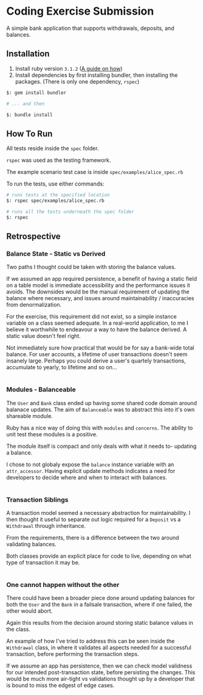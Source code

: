 # Coding Exercise Submission

A simple bank application that supports withdrawals, deposits, and balances.

## Installation

1. Install ruby version `3.1.2` ([A guide on how](https://www.ruby-lang.org/en/documentation/installation/))
2. Install dependencies by first installing bundler, then installing the packages. (There is only one dependency, `rspec`)
```bash
$: gem install bundler

# ... and then

$: bundle install
```

## How To Run
All tests reside inside the `spec` folder.

`rspec` was used as the testing framework.

The example scenario test case is inside `spec/examples/alice_spec.rb`

To run the tests, use either commands:
```bash
# runs tests at the specified location
$: rspec spec/examples/alice_spec.rb

# runs all the tests underneath the spec folder
$: rspec
```

## Retrospective

### Balance State - Static vs Derived

Two paths I thought could be taken with storing the balance values.

If we assumed an app required persistence, a benefit of having a static field on a table model is immediate accessibility and the performance issues it avoids. The downsides would be the manual requirement of updating the balance where necessary, and issues around maintainability / inaccuracies from denormalization.

For the exercise, this requirement did not exist, so a simple instance variable on a class seemed adequate. In a real-world application, to me I believe it worthwhile to endeavour a way to have the balance derived. A static value doesn't feel right.

Not immediately sure how practical that would be for say a bank-wide total balance. For user accounts, a lifetime of user transactions doesn't seem insanely large. Perhaps you could derive a user's quartely transactions, accumulate to yearly, to lifetime and so on...
<br>
<br>

### Modules - Balanceable
The `User` and `Bank` class ended up having some shared code domain around balanace updates. The aim of `Balanceable` was to abstract this into it's own shareable module.

Ruby has a nice way of doing this with `modules` and `concerns`. The ability to unit test these modules is a positive.

The module itself is compact and only deals with what it needs to- updating a balance.

I chose to not globaly expose the `balance` instance variable with an `attr_accessor`. Having explicit update methods indicates a need for developers to decide where and when to interact with balances.
<br>
<br>

### Transaction Siblings

A transaction model seemed a necessary abstraction for maintainability. I then thought it useful to separate out logic required for a `Deposit` vs a `Withdrawal` through inheritance.

From the requirements, there is a difference between the two around validating balances. 

Both classes provide an explicit place for code to live, depending on what type of transaction it may be.
<br>
<br>

### One cannot happen without the other

There could have been a broader piece done around updating balances for both the `User` and the `Bank` in a failsale transaction, where if one failed, the other would abort.

Again this results from the decision around storing static balance values in the class.

An example of how I've tried to address this can be seen inside the `Withdrawal` class, in where it validates all aspects needed for a successful transaction, before performing the transaction steps.

If we assume an app has persistence, then we can check model validness for our intended post-transaction state, before persisting the changes. This would be much more air-tight vs validations thought up by a developer that is bound to miss the edgest of edge cases.
<br>
<br>
